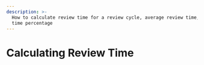 ```yaml
---
description: >-
  How to calculate review time for a review cycle, average review time, and on
  time percentage
---
```


# Calculating Review Time

